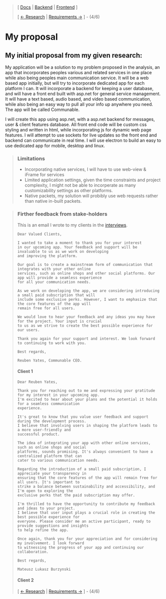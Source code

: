 ﻿> [ [Docs](https://github.com/WolfDen133/NEA-Docs/) | [Backend](https://github.com/WolfDen133/NEA-Backend) | [Frontend](https://github.com/WolfDen133/NEA-Frontend) ]
> 
> [ [<- Research](Research.md)  |  [Requirements ->](Requirements.md) ] - (4/6)

 # My proposal

## My initial proposal from my given research:

My application will be a solution to my problem proposed in the analysis, an app that incorporates peoples various and related services in one place while also being peoples main communication service. 
It will be a web based app initially, but will try to incorporate dedicated app for each platform I can.
It will incorporate a backend for keeping a user database, and will have a front end built with asp.net for general service management. 
It will have a text based, audio based, and video based communication, while also being an easy way to pull all your info up anywhere you need.
The app will be called Communable.

I will create this app using asp.net, with a asp.net backend for messages, user & client features database. 
All front end code will be custom css styling and written in html, while incorporating js for dynamic web page features.
I will attempt to use sockets for live updates so the front end and backend can communicate in real time.
I will use electron to build an easy to use dedicated app for mobile, desktop and linux.

> ### Limitations
> 
> - Incorporating native services, I will have to use web-view & iFrame for services
> - Limited application settings, given the time constraints and project complexity, I might not be able to incorperate as many customizability settings as other platforms. 
> - Native packets, my solution will probibly use web requests rather than native in-built packets.

> ### Firther feedback from stake-holders 
> This is an email I wrote to my clients in the [interviews](Interviews.md).
> ```
> Dear Valued Clients,
>
> I wanted to take a moment to thank you for your interest
> in our upcoming app. Your feedback and support will be invaluable to us as we work on developing
> and improving the platform.
>
> Our goal is to create a mainstream form of communication that integrates with your other online
> services, such as online shops and other social platforms. Our app will provide a seamless experience
> for all your communication needs.
>
> As we work on developing the app, we are considering introducing a small paid subscription that will
> include some exclusive perks. However, I want to emphasize that the core features of the app will
> remain free for all users.
>
> We would love to hear your feedback and any ideas you may have for the project. Your input is crucial
> to us as we strive to create the best possible experience for our users.
>
> Thank you again for your support and interest. We look forward to continuing to work with you.
>
> Best regards,
>
> Reuben Yates, Communable CEO.
> ```
> #### Client 1
> 
> ```
> Dear Reuben Yates,
>
> Thank you for reaching out to me and expressing your gratitude for my interest in your upcoming app.
> I'm excited to hear about your plans and the potential it holds for a seamless communication
> experience.
> 
> It's great to know that you value user feedback and support during the development process.
> I believe that involving users in shaping the platform leads to a more user-friendly and 
> successful product.
> 
> The idea of integrating your app with other online services, such as online shops and social 
> platforms, sounds promising. It's always convenient to have a centralized platform that can 
> cater to various communication needs.
> 
> Regarding the introduction of a small paid subscription, I appreciate your transparency in 
> ensuring that the core features of the app will remain free for all users. It's important to
> strike a balance between sustainability and accessibility, and I'm open to exploring the 
> exclusive perks that the paid subscription may offer.
>
> I'm thrilled to have the opportunity to contribute my feedback and ideas to your project. 
> I believe that user input plays a crucial role in creating the best possible experience for
> everyone. Please consider me an active participant, ready to provide suggestions and insights
> to help refine the app.
>
> Once again, thank you for your appreciation and for considering my involvement. I look forward
> to witnessing the progress of your app and continuing our collaboration.
>
> Best regards,
>
> Mateusz Lukasz Burzynski
> ```
> 
> #### Client 2 
> [ [<- Research](Research.md)  |  [Requirements ->](Requirements.md) ] - (4/6)

